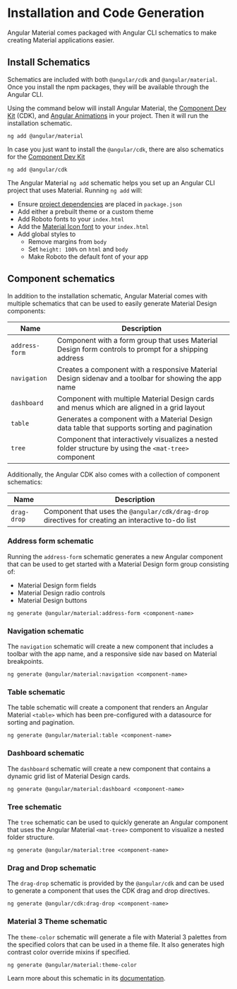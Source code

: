 # Installation and Code Generation

Angular Material comes packaged with Angular CLI schematics to make
creating Material applications easier.

## Install Schematics

Schematics are included with both `@angular/cdk` and `@angular/material`. Once you install the npm
packages, they will be available through the Angular CLI.

Using the command below will install Angular Material, the [Component Dev Kit](https://material.angular.io/cdk) (CDK),
and [Angular Animations](https://angular.dev/guide/animations) in your project. Then it will run the
installation schematic.

```
ng add @angular/material
```

In case you just want to install the `@angular/cdk`, there are also schematics for the [Component Dev Kit](https://material.angular.io/cdk)

```
ng add @angular/cdk
```

The Angular Material `ng add` schematic helps you set up an Angular CLI project that uses Material. Running `ng add` will:

- Ensure [project dependencies](./getting-started#step-1-install-angular-material-angular-cdk-and-angular-animations) are placed in `package.json`
- Add either a prebuilt theme or a custom theme
- Add Roboto fonts to your `index.html`
- Add the [Material Icon font](./getting-started#step-6-optional-add-material-icons) to your `index.html`
- Add global styles to
  - Remove margins from `body`
  - Set `height: 100%` on `html` and `body`
  - Make Roboto the default font of your app


## Component schematics

In addition to the installation schematic, Angular Material comes with multiple schematics that can be
used to easily generate Material Design components:


| Name           | Description                                                                                            |
|----------------|--------------------------------------------------------------------------------------------------------|
| `address-form` | Component with a form group that uses Material Design form controls to prompt for a shipping address   |
| `navigation`   | Creates a component with a responsive Material Design sidenav and a toolbar for showing the app name   |
| `dashboard`    | Component with multiple Material Design cards and menus which are aligned in a grid layout             |
| `table`        | Generates a component with a Material Design data table that supports sorting and pagination           |
| `tree`         | Component that interactively visualizes a nested folder structure by using the `<mat-tree>` component  |


Additionally, the Angular CDK also comes with a collection of component schematics:


| Name           | Description                                                                                        |
|----------------|----------------------------------------------------------------------------------------------------|
| `drag-drop`    | Component that uses the `@angular/cdk/drag-drop` directives for creating an interactive to-do list |

### Address form schematic

Running the `address-form` schematic generates a new Angular component that can be used to get
started with a Material Design form group consisting of:

* Material Design form fields
* Material Design radio controls
* Material Design buttons

```
ng generate @angular/material:address-form <component-name>
```

### Navigation schematic

The `navigation` schematic will create a new component that includes
a toolbar with the app name, and a responsive side nav based on Material
breakpoints.

```
ng generate @angular/material:navigation <component-name>
```

### Table schematic

The table schematic will create a component that renders an Angular Material `<table>` which has
been pre-configured with a datasource for sorting and pagination.

```
ng generate @angular/material:table <component-name>
```

### Dashboard schematic

The `dashboard` schematic will create a new component that contains
a dynamic grid list of Material Design cards.

```
ng generate @angular/material:dashboard <component-name>
```

### Tree schematic

The `tree` schematic can be used to quickly generate an Angular component that uses the Angular
Material `<mat-tree>` component to visualize a nested folder structure.

```
ng generate @angular/material:tree <component-name>
```

### Drag and Drop schematic

The `drag-drop` schematic is provided by the `@angular/cdk` and can be used to generate a component
that uses the CDK drag and drop directives.

```
ng generate @angular/cdk:drag-drop <component-name>
```

### Material 3 Theme schematic

The `theme-color` schematic will generate a file with Material 3 palettes from the specified colors
that can be used in a theme file. It also generates high contrast color override mixins if
specified.

```
ng generate @angular/material:theme-color
```

Learn more about this schematic in its [documentation](https://github.com/angular/components/blob/main/src/material/schematics/ng-generate/theme-color/README.md).

